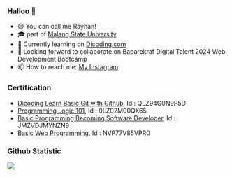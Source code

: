 ### Halloo 👋
- 😄 You can call me Rayhan!
- 🎓 part of [Malang State University](https://um.ac.id/)
- 🌱 Currently learning on [Dicoding.com](https://www.dicoding.com/)
- 👯 Looking forward to collaborate on Baparekraf Digital Talent 2024 Web Development Bootcamp
- 📫 How to reach me: [My Instagram](https://www.instagram.com/rayyhnaard/)
  
### Certification
* [Dicoding Learn Basic Git with Github](https://www.dicoding.com/certificates/QLZ94G0N9P5D), Id : QLZ94G0N9P5D
* [Programming Logic 101](https://www.dicoding.com/certificates/0LZ02M00QX65), Id : 0LZ02M00QX65
* [Basic Programming Becoming Software Developer](https://www.dicoding.com/certificates/JMZVDJMYNZN9), Id : JMZVDJMYNZN9
* [Basic Web Programming](https://www.dicoding.com/certificates/NVP77V85VPR0), Id : NVP77V85VPR0

### Github Statistic
<p align="left">
<a href="https://github.com/rayhanardhinar">
  <img height="flex" src="https://github-readme-stats-eight-theta.vercel.app/api?username=rayhanardhinar&show_icons=true&theme=algolia&include_all_commits=true&count_private=true"/>
</p>
